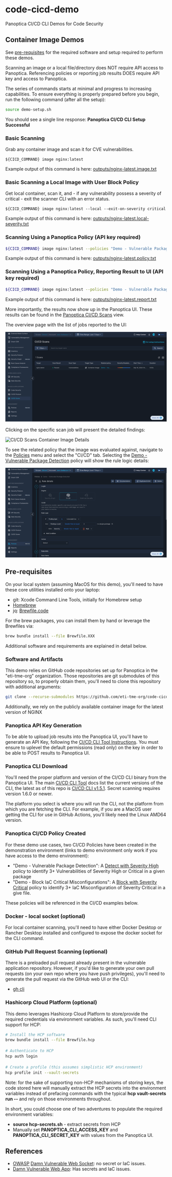 # code-cicd-demo

Panoptica CI/CD CLI Demos for Code Security

## Container Image Demos

See [pre-requisites](./README.md#pre-requisites) for the required software and setup required to perform these demos.

Scanning an image or a local file/directory does NOT require API access to Panoptica. Referencing policies or reporting job results DOES require API key and access to Panoptica.

The series of commands starts at minimal and progress to increasing capabilities.  To ensure everything is properly prepared before you begin, run the following command (after all the setup):

```bash
source demo-setup.sh
```

You should see a single line response: **Panoptica CI/CD CLI Setup Successful**

### Basic Scanning

Grab any container image and scan it for CVE vulnerabilities.

```
${CICD_COMMAND} image nginx:latest
```

Example output of this command is here: [outputs/nginx-latest.image.txt](./outputs/nginx-latest.image.txt)

### Basic Scanning a Local Image with User Block Policy

Get local container, scan it, and - if any vulnerability possess a severity of critical - exit the scanner CLI with an error status.

```
${CICD_COMMAND} image nginx:latest --local --exit-on-severity critical
```

Example output of this command is here: [outputs/nginx-latest.local-severity.txt](./outputs/nginx-latest.local-severity.txt)

### Scanning Using a Panoptica Policy (API key required)

```bash
${CICD_COMMAND} image nginx:latest --policies "Demo - Vulnerable Package Detection"
```

Example output of this command is here: [outputs/nginx-latest.policy.txt](./outputs/nginx-latest.policy.txt)

### Scanning Using a Panoptica Policy, Reporting Result to UI (API key required)

```bash
${CICD_COMMAND} image nginx:latest --policies "Demo - Vulnerable Package Detection" --report
```

Example output of this command is here: [outputs/nginx-latest.report.txt](./outputs/nginx-latest.report.txt)

More importantly, the results now show up in the Panoptica UI. These results can be found in the [Panoptica CI/CD Scans](https://console.panoptica.app/scan-reports/metadata) view.

The overview page with the list of jobs reported to the UI:

![CI/CD Scans Overview Page](./images/CY24Q3-demo-cicd-scans-overview.png)

Clicking on the specific scan job will present the detailed findings:

![CI/CD Scans Container Image Details](./images/CY24Q3-demo-cicd-scans-details.png)

To see the related policy that the image was evaluated against, navigate to the [Policies](https://console.panoptica.app/global-policies/) menu and select the "CI/CD" tab.  Selecting the [Demo - Vulnerable Package Detection](https://console.panoptica.app/global-policies/rule/1be9b0c1-e8b2-4dee-8bb8-5ecf3a487e9d) policy will show the rule logic details:

![CI/CD Policy Vulnerable Package Detection](./images/CY24Q3-demo-policy-cicd-image.png)

## Pre-requisites

On your local system (assuming MacOS for this demo), you'll need to have these core utilities installed onto your laptop:

- git: Xcode Command Line Tools, initially for Homebrew setup
- [Homebrew](brew.sh)
- jq: [Brewfile.code](./Brewfile.code)

For the brew packages, you can install them by hand or leverage the Brewfiles via:

```bash
brew bundle install --file Brewfile.XXX
```

Additional software and requirements are explained in detail below.

### Software and Artifacts

This demo relies on GitHub code repositories set up for Panoptica in the "eti-tme-org" organization.  Those repositories are git submodules of this repository so, to properly obtain them, you'll need to clone this repository with additional arguments:

```bash
git clone --recurse-submodules https://github.com/eti-tme-org/code-cicd-demo.git
```

Additionally, we rely on the publicly available container image for the latest version of NGINX 

### Panoptica API Key Generation

To be able to upload job results into the Panoptica UI, you'll have to generate an API Key, following the [CI/CD CLI Tool Instructions](https://docs.panoptica.app/docs/cicd-cli-tool). You must ensure to uplevel the default permissions (read only) on the key in order to be able to POST results to Panoptica UI.

### Panoptica CLI Download

You'll need the proper platform and version of the CI/CD CLI binary from the Panoptica UI. The main [CI/CD CLI Tool](https://docs.panoptica.app/docs/cicd-cli-tool) docs list the current versions of the CLI, the latest as of this repo is [CI/CD CLI v1.5.1](https://docs.panoptica.app/docs/cicd-cli-v15). Secret scanning requires version 1.6.0 or newer.

The platform you select is where you will run the CLI, not the platform from which you are fetching the CLI. For example, if you are a MacOS user getting the CLI for use in GitHub Actions, you'll likely need the Linux AMD64 version.

### Panoptica CI/CD Policy Created

For these demo use cases, two CI/CD Policies have been created in the demonstration environment (links to demo environment only work if you have access to the demo environment):

- "Demo - Vulnerable Package Detection": A [Detect with Severity High](https://console.panoptica.app/global-policies/rule/1be9b0c1-e8b2-4dee-8bb8-5ecf3a487e9d) policy to identify 3+ Vulnerabilities of Severity High or Critical in a given package
- "Demo - Block IaC Critical Misconfigurations": A [Block with Severity Critical](https://console.panoptica.app/global-policies/rule/13f91394-2d4e-4349-bec9-759b7c920804) policy to identify 3+ IaC Misconfiguration of Severity Critical in a give file.

These policies will be referenced in the CI/CD examples below.

### Docker - local socket (optional)

For local container scanning, you'll need to have either Docker Desktop or Rancher Desktop installed and configured to expose the docker socket for the CLI command.

### GitHub Pull Request Scanning (optional)

There is a preloaded pull request already present in the vulnerable application repository. However, if you'd like to generate your own pull requests (on your own repo where you have push privileges), you'll need to generate the pull request via the GitHub web UI or the CLI:

- [gh cli](./Brewfile.github)

### Hashicorp Cloud Platform (optional)

This demo leverages Hashicorp Cloud Platform to store/provide the required credentials via environment variables.  As such, you'll need CLI support for HCP:

```bash
# Install the HCP software
brew bundle install --file Brewfile.hcp

# Authenticate to HCP
hcp auth login

# Create a profile (this assumes simplistic HCP environment)
hcp profile init --vault-secrets
```

Note: for the sake of supporting non-HCP mechanisms of storing keys, the code stored here will manually extract the HCP secrets into the environment variables instead of prefacing commands with the typical **hcp vault-secrets run -- <cmd>** and rely on those environments throughout.

In short, you could choose one of two adventures to populate the required environment variables:

- **source hcp-secrets.sh** - extract secrets from HCP
- Manually set **PANOPTICA_CLI_ACCESS_KEY** and **PANOPTICA_CLI_SECRET_KEY** with values from the Panoptica UI.

## References
- [OWASP](https://owasp.org/www-project-damn-vulnerable-web-sockets/) [Damn Vulnerable Web Socket](https://github.com/interference-security/DVWS.git): no secret or IaC issues.
- [Damn Vulnerable Web App](https://github.com/digininja/DVWA.git): Has secrets and IaC issues.
